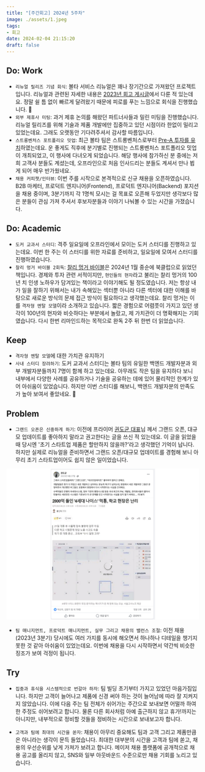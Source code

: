```yaml
---
title: "[주간회고] 2024년 5주차"
image: ./assets/1.jpeg
tags:
- 회고
date: 2024-02-04 21:15:20
draft: false
---
```


## Do: Work

- `리뉴얼 릴리즈 기념 회식`: 볼타 서비스 리뉴얼은 꽤나 장기간으로 가져왔던 프로젝트입니다. 리뉴얼과 관련된 자세한 내용은 [2023년 회고 게시글](/2023년-회고-프로젝트-퇴사-창업-채용-기술/#볼타:-전면-리뉴얼-&-FrontEnd-Engineering)에서 다룬 적 있는데요. 정말 쉴 틈 없이 빠르게 달려왔기 때문에 피로를 푸는 느낌으로 회식을 진행했습니다. 🙂
- `외부 제휴사 미팅`: 과거 제휴 논의를 해왔던 파트너사들과 밀린 미팅을 진행했습니다. 리뉴얼 릴리즈를 위해 기술과 제품 개발에만 집중하고 있던 시점이라 한없이 밀리고 있었는데요. 그래도 오랫동안 기다려주셔서 감사할 따름입니다.
- `스트롱벤처스 포트폴리오 밋업`: 최근 볼타 팀은 스트롱벤처스로부터 [Pre-A 투자를 유치](https://news.mt.co.kr/mtview.php?no=2024012613574584122)하였는데요. 운 좋게도 직후에 분기별로 진행되는 스트롱벤처스 포트폴리오 밋업이 개최되었고, 이 행사에 다녀오게 되었습니다. 해당 행사에 참가하신 분 중에는 저희 고객사 분들도 계셨는데, 오프라인으로 처음 인사드리는 분들도 계셔서 만나 뵙게 되어 매우 반가웠네요.
- `채용 커피챗/인터뷰`: 이번 주를 시작으로 본격적으로 신규 채용을 오픈하였습니다. B2B 마케터, 프로덕트 엔지니어(Frontend), 프로덕트 엔지니어(Backend) 포지션을 채용 중이며, 3분기까지 각 1명씩 모시는 걸 목표로 오픈해 두었지만 생각보다 많은 분들이 관심 가져 주셔서 후보자분들과 이야기 나눠볼 수 있는 시간을 가졌습니다. 

## Do: Academic

- `도커 교과서 스터디`: 격주 일요일에 오프라인에서 모이는 도커 스터디를 진행하고 있는데요. 이번 한 주는 이 스터디를 위한 자료를 준비하고, 일요일에 모여서 스터디를 진행하였습니다.
- `찰리 멍거 바이블 2회독`: [찰리 멍거 바이블](https://www.aladin.co.kr/shop/wproduct.aspx?ItemId=306333657)은 2024년 1월 중순에 북클럽으로 읽었던 책입니다. 경제와 투자 관련 서적이지만, `현인들의 현자`라고 불리는 찰리 멍거의 100년 치 인생 노하우가 담겨있는 책이라고 이야기해도 될 정도였습니다. 저는 항상 내가 일을 잘하기 위해서는 내가 속해있는 섹터뿐 아니라 다른 섹터에 대한 이해를 바탕으로 새로운 방식의 문제 접근 방식이 필요하다고 생각했는데요. 찰리 멍거는 이를 `격자형 멘탈 모델`이라 소개하고 있습니다. 짧은 경험으로 어렴풋이 가지고 있던 생각이 100년의 현자와 비슷하다는 부분에서 놀랐고, 제 가치관이 더 명확해지는 기회였습니다. 다시 한번 리마인드하는 목적으로 완독 2주 뒤 한번 더 읽었습니다.

## Keep

- `격자형 멘탈 모델`에 대한 가치관 유지하기
- `사내 스터디 장려하기`: 도커 교과서 스터디는 볼타 팀의 유일한 백엔드 개발자분과 외부 개발자분들까지 7명이 함께 하고 있는데요. 아무래도 작은 팀을 유지하다 보니 내부에서 다양한 사례를 공유하거나 기술을 공유하는 데에 있어 물리적인 한계가 있어 아쉬움이 있었습니다. 하지만 이번 스터디를 해보니, 백엔드 개발자분의 만족도가 높아 보여서 좋았네요. 🙂

## Problem

- `그랜드 오픈은 신중하게 하기`: 이전에 프라이머 [권도균 대표](https://www.facebook.com/douglasguen3)님 께서 그랜드 오픈, 대규모 업데이트를 좋아하지 말라고 권고한다는 글을 쓰신 적 있는데요. 이 글을 읽었을 때 당시엔 '초기 스타트업 제품은 할만하지 않을까?'라고 생각했던 기억이 납니다. 하지만 실제로 리뉴얼을 준비하면서 그랜드 오픈/대규모 업데이트를 경험해 보니 아무리 초기 스타트업이어도 쉽지 않은 일이었습니다.

![douglas](assets/2.png)

- `팀 매니지먼트, 프로덕트 매니지먼트, 실무 그리고 채용의 밸런스 조절`: 이전 채용(2023년 3분기) 당시에도 여러 가지를 동시에 해오면서 하나하나 디테일을 챙기지 못한 것 같아 아쉬움이 있었는데요. 이번에 채용을 다시 시작하면서 약간씩 비슷한 징조가 보여 걱정이 됩니다.

## Try

- `집중과 휴식을 시스템적으로 번갈아 하자`: 팀 빌딩 초기부터 가지고 있었던 마음가짐입니다. 하지만 고객이 늘어나고 제품에 신경 써야 하는 것이 늘어남에 따라 잘 지켜지지 않았습니다. 이에 다음 주는 팀 전체가 쉬어가는 주간으로 보내보면 어떨까 하여 한 주정도 쉬어보려고 합니다. 물론 다른 회사처럼 아예 출근하지 않고 휴가!까지는 아니지만, 내부적으로 정비할 것들을 정비하는 시간으로 보내보고자 합니다.

- `고객과 팀에 최대의 시간을 쏟자`: 채용이 아무리 중요해도 팀과 고객 그리고 제품만큼은 아니라는 생각이 문득 들었습니다. 최대한 대부분의 시간을 고객과 팀에 쏟고, 채용의 우선순위를 낮게 가져가 보려고 합니다. 메이저 채용 플랫폼에 공개적으로 채용 공고를 올리지 않고, SNS와 일부 아웃바운드 수준으로만 채용 기회를 노리고 있습니다.